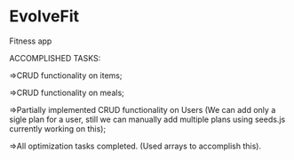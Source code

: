 # EvolveFit
Fitness app

ACCOMPLISHED TASKS:

=>CRUD functionality on items;

=>CRUD functionality on meals;

=>Partially implemented CRUD functionality on Users (We can add only a sigle plan for a user, still we can manually add multiple plans using seeds.js currently working on this);

=>All optimization tasks completed. (Used arrays to accomplish this).

